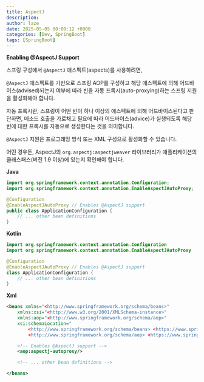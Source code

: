 ```yaml
---
title: AspectJ
description: 
author: laze
date: 2025-05-05 00:00:12 +0900
categories: [Dev, SpringBoot]
tags: [SpringBoot]
---
```

**Enabling @AspectJ Support**

스프링 구성에서 `@AspectJ` 애스펙트(aspects)를 사용하려면,

`@AspectJ` 애스펙트를 기반으로 스프링 AOP를 구성하고 해당 애스펙트에 의해 어드바이스(advised)되는지 여부에 따라 빈을 자동 프록시(auto-proxying)하는 스프링 지원을 활성화해야 합니다.

자동 프록시란, 스프링이 어떤 빈이 하나 이상의 애스펙트에 의해 어드바이스된다고 판단하면, 메소드 호출을 가로채고 필요에 따라 어드바이스(advice)가 실행되도록 해당 빈에 대한 프록시를 자동으로 생성한다는 것을 의미합니다.

`@AspectJ` 지원은 프로그래밍 방식 또는 XML 구성으로 활성화할 수 있습니다.

어떤 경우든, AspectJ의 `org.aspectj:aspectjweaver` 라이브러리가 애플리케이션의 클래스패스(버전 1.9 이상)에 있는지 확인해야 합니다.

**Java**

```java
import org.springframework.context.annotation.Configuration;
import org.springframework.context.annotation.EnableAspectJAutoProxy;

@Configuration
@EnableAspectJAutoProxy // Enables @AspectJ support
public class ApplicationConfiguration {
    // ... other bean definitions
}
```

**Kotlin**

```kotlin
import org.springframework.context.annotation.Configuration
import org.springframework.context.annotation.EnableAspectJAutoProxy

@Configuration
@EnableAspectJAutoProxy // Enables @AspectJ support
class ApplicationConfiguration {
    // ... other bean definitions
}
```

**Xml**

```xml
<beans xmlns="<http://www.springframework.org/schema/beans>"
    xmlns:xsi="<http://www.w3.org/2001/XMLSchema-instance>"
    xmlns:aop="<http://www.springframework.org/schema/aop>"
    xsi:schemaLocation="
        <http://www.springframework.org/schema/beans> <https://www.springframework.org/schema/beans/spring-beans.xsd>
        <http://www.springframework.org/schema/aop> <https://www.springframework.org/schema/aop/spring-aop.xsd>">

    <!-- Enables @AspectJ support -->
    <aop:aspectj-autoproxy/>

    <!-- ... other bean definitions -->

</beans>
```
